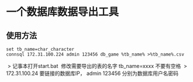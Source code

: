 # 一个数据库数据导出工具
## 使用方法
```dos
set tb_name=char_character
connsql 172.31.100.224 admin 123456 db_game %tb_name% >%tb_name%.csv
```
  > 记事本打开start.bat  修改需要导出的表的名字 tb_name=xxxx 不要有空格
  > 172.31.100.24 要链接的数据库IP， admin 123456 分别为数据库用户名密码
